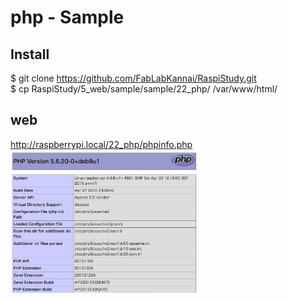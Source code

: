 # php - Sample

## Install
$ git clone https://github.com/FabLabKannai/RaspiStudy.git <br>
$ cp RaspiStudy/5_web/sample/sample/22_php/ /var/www/html/ <br>

## web
http://raspberrypi.local/22_php/phpinfo.php <br>
<img src="https://raw.githubusercontent.com/FabLabKannai/RaspiStudy/master/5_web/sample/22_php/22_phpinfo.png" width="300" /> <br/>

